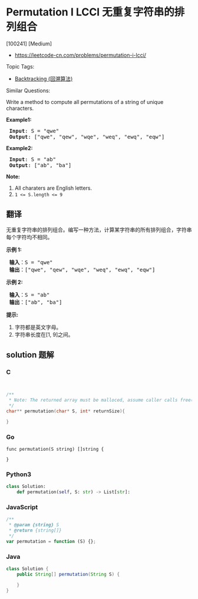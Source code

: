 # Permutation I LCCI 无重复字符串的排列组合

[100241] [Medium]

- https://leetcode-cn.com/problems/permutation-i-lcci/

Topic Tags:

- [Backtracking (回溯算法)](https://leetcode-cn.com/tag/backtracking/)

Similar Questions:

Write a method to compute all permutations of a string of unique characters.

**Example1:**

<pre><strong> Input</strong>: S = "qwe"
<strong> Output</strong>: ["qwe", "qew", "wqe", "weq", "ewq", "eqw"]
</pre>

**Example2:**

<pre><strong> Input</strong>: S = "ab"
<strong> Output</strong>: ["ab", "ba"]
</pre>

**Note:**

1.  All charaters are English letters.
2.  `1 <= S.length <= 9`

## 翻译

无重复字符串的排列组合。编写一种方法，计算某字符串的所有排列组合，字符串每个字符均不相同。

**示例 1:**

<pre><strong> 输入</strong>：S = "qwe"
<strong> 输出</strong>：["qwe", "qew", "wqe", "weq", "ewq", "eqw"]
</pre>

**示例 2:**

<pre><strong> 输入</strong>：S = "ab"
<strong> 输出</strong>：["ab", "ba"]
</pre>

**提示:**

1.  字符都是英文字母。
2.  字符串长度在\[1, 9\]之间。

## solution 题解

### C

```c


/**
 * Note: The returned array must be malloced, assume caller calls free().
 */
char** permutation(char* S, int* returnSize){

}


```

### Go

```golang
func permutation(S string) []string {

}
```

### Python3

```python
class Solution:
    def permutation(self, S: str) -> List[str]:
```

### JavaScript

```javascript
/**
 * @param {string} S
 * @return {string[]}
 */
var permutation = function (S) {};
```

### Java

```java
class Solution {
    public String[] permutation(String S) {

    }
}
```
